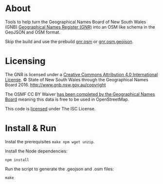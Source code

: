# About
Tools to help turn the Geographical Names Board of New South Wales (GNB) [Geographical Names Register (GNR)](http://www.gnb.nsw.gov.au/place_naming/placename_search) into an OSM like schema in the GeoJSON and OSM format.

Skip the build and use the prebuild [gnr.osm](https://github.com/andrewharvey/nsw-gnr-osm/blob/master/dist/gnr.osm) or [gnr.osm.geojson](https://github.com/andrewharvey/nsw-gnr-osm/blob/master/dist/gnr.osm.geojson).

# Licensing
The GNR is licensed under a [Creative Commons Attribution 4.0 International License](https://creativecommons.org/licenses/by/4.0/deed.en). © State of New South Wales through the Geographical Names Board 2016. http://www.gnb.nsw.gov.au/copyright

The OSMF CC BY Waiver [has been completed by the Geographical Names Board](https://wiki.openstreetmap.org/wiki/File:NSW_GNB_170427_OpenStreetMap.pdf) meaning this data is free to be used in OpenStreetMap.

This code is [licensed](https://github.com/andrewharvey/nsw-gnr-osm/blob/master/LICENSE) under The ISC License.

# Install & Run

Instal the prerequisites `make npm wget unzip`.

Install the Node dependencies:

    npm install

Run the script to generate the .geojson and .osm files:

    make
